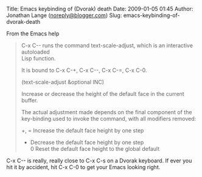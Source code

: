 Title: Emacs keybinding of (Dvorak) death
Date: 2009-01-05 01:45
Author: Jonathan Lange (noreply@blogger.com)
Slug: emacs-keybinding-of-dvorak-death

From the Emacs help  

> C-x C-- runs the command text-scale-adjust, which is an interactive
> autoloaded  
> Lisp function.  
>   
> It is bound to C-x C-+, C-x C--, C-x C-=, C-x C-0.  
>   
> (text-scale-adjust &optional INC)  
>   
> Increase or decrease the height of the default face in the current
> buffer.  
>   
> The actual adjustment made depends on the final component of the  
> key-binding used to invoke the command, with all modifiers removed:  
>   
>  +, = Increase the default face height by one step  
>  - Decrease the default face height by one step  
>  0 Reset the default face height to the global default  

C-x C-- is really, really close to C-x C-s on a Dvorak keyboard. If ever
you hit it by accident, hit C-x C-0 to get your Emacs looking right.

